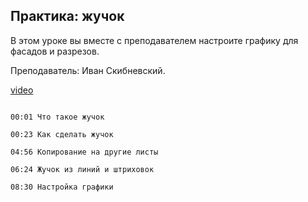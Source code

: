 ## Практика: жучок

В этом уроке вы вместе с преподавателем настроите графику для фасадов и разрезов.

Преподаватель: Иван Скибневский. 

[video](https://player.softculture.cc/embed/online/ARC/ARC_59.21.12_L6-11_Practice_Bug)

```chapters

00:01 Что такое жучок

00:23 Как сделать жучок

04:56 Копирование на другие листы

06:24 Жучок из линий и штриховок

08:30 Настройка графики

```